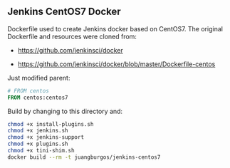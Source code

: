 ## Jenkins CentOS7 Docker

Dockerfile used to create Jenkins docker based on CentOS7. The original Dockerfile and resources were cloned from:

* <https://github.com/jenkinsci/docker>

* <https://github.com/jenkinsci/docker/blob/master/Dockerfile-centos>

Just modified parent:

```dockerfile
# FROM centos
FROM centos:centos7
```

Build by changing to this directory and:

```bash
chmod +x install-plugins.sh
chmod +x jenkins.sh
chmod +x jenkins-support
chmod +x plugins.sh
chmod +x tini-shim.sh
docker build --rm -t juangburgos/jenkins-centos7
```